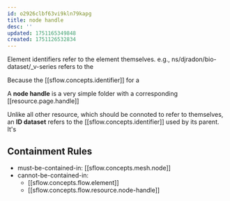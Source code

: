 ```yaml
---
id: o2926clbf63vi9kln79kapg
title: node handle
desc: ''
updated: 1751165349848
created: 1751126532834
---
```


Element identifiers refer to the element themselves. e.g., ns/djradon/bio-dataset/_v-series refers to the 

Because the [[sflow.concepts.identifier]] for a 

A **node handle** is a very simple folder with a corresponding [[resource.page.handle]]

Unlike all other resource, which should be connoted to refer to themselves, an **ID dataset** refers to the [[sflow.concepts.identifier]] used by its parent. It's 



## Containment Rules

- must-be-contained-in: [[sflow.concepts.mesh.node]]
- cannot-be-contained-in: 
  - [[sflow.concepts.flow.element]]
  - [[sflow.concepts.flow.resource.node-handle]]